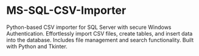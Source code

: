 # MS-SQL-CSV-Importer
Python-based CSV importer for SQL Server with secure Windows Authentication. Effortlessly import CSV files, create tables, and insert data into the database. Includes file management and search functionality. Built with Python and Tkinter.
